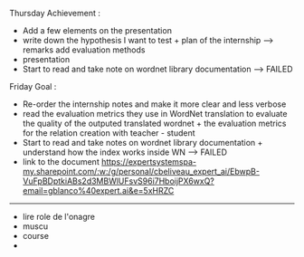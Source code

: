 Thursday Achievement  :
- Add a few elements on the presentation 
- write down the hypothesis I want to test + plan of the internship --> remarks add evaluation methods  
- presentation 
- Start to read and take note on wordnet library documentation --> FAILED 

Friday Goal : 
- Re-order the internship notes and make it more clear and less verbose 
- read the evaluation metrics they use in WordNet translation to evaluate the quality of the outputed translated wordnet + the evaluation metrics for the relation creation with teacher - student 
- Start to read and take notes on wordnet library documentation + understand how the index works inside WN --> FAILED
- link to the document https://expertsystemspa-my.sharepoint.com/:w:/g/personal/cbeliveau_expert_ai/EbwpB-VuFpBDptkiABs2d3MBWlUFsvS96i7HboijPX6wxQ?email=gblanco%40expert.ai&e=5xHRZC

--------------------
- lire role de l'onagre
- muscu 
- course 
- 